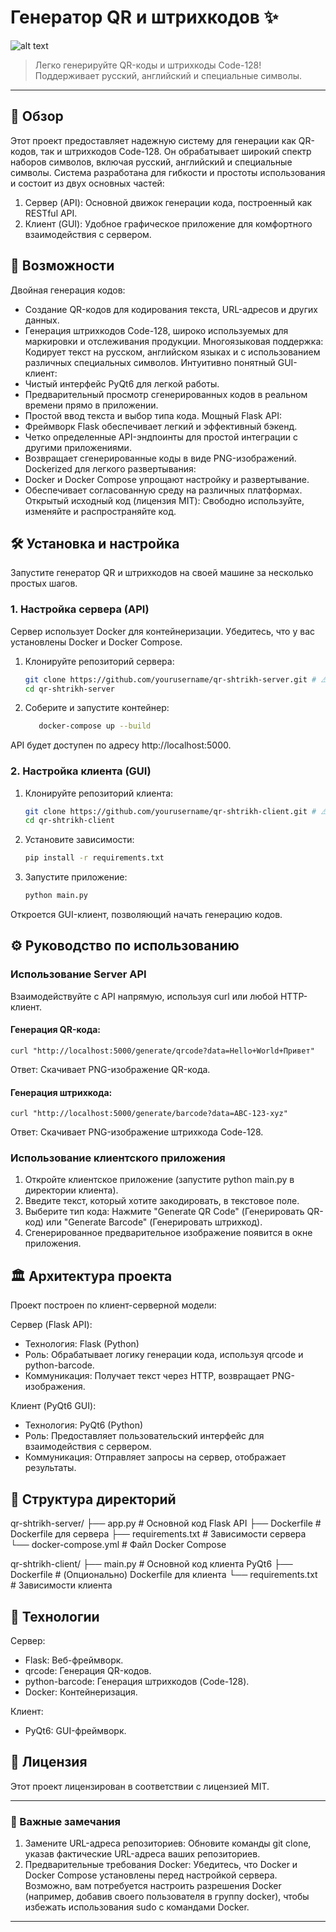 # Генератор QR и штрихкодов ✨



![alt text](https://img.shields.io/badge/license-MIT-blue)

> Легко генерируйте QR-коды и штрихкоды Code-128! Поддерживает русский, английский и специальные символы.

---

## 🌟 Обзор

Этот проект предоставляет надежную систему для генерации как QR-кодов, так и штрихкодов Code-128. Он обрабатывает широкий спектр наборов символов, включая русский, английский и специальные символы. Система разработана для гибкости и простоты использования и состоит из двух основных частей:

1. Сервер (API): Основной движок генерации кода, построенный как RESTful API.
2. Клиент (GUI): Удобное графическое приложение для комфортного взаимодействия с сервером.

## 🚀 Возможности

 Двойная генерация кодов:
 * Создание QR-кодов для кодирования текста, URL-адресов и других данных.
 * Генерация штрихкодов Code-128, широко используемых для маркировки и отслеживания продукции.
 Многоязыковая поддержка: Кодирует текст на русском, английском языках и с использованием различных специальных символов.
 Интуитивно понятный GUI-клиент:
 * Чистый интерфейс PyQt6 для легкой работы.
 * Предварительный просмотр сгенерированных кодов в реальном времени прямо в приложении.
 * Простой ввод текста и выбор типа кода.
 Мощный Flask API:
 * Фреймворк Flask обеспечивает легкий и эффективный бэкенд.
 * Четко определенные API-эндпоинты для простой интеграции с другими приложениями.
 * Возвращает сгенерированные коды в виде PNG-изображений.
 Dockerized для легкого развертывания:
 * Docker и Docker Compose упрощают настройку и развертывание.
 * Обеспечивает согласованную среду на различных платформах.
 Открытый исходный код (лицензия MIT): Свободно используйте, изменяйте и распространяйте код.

## 🛠️ Установка и настройка

Запустите генератор QR и штрихкодов на своей машине за несколько простых шагов.

### 1. Настройка сервера (API)

Сервер использует Docker для контейнеризации. Убедитесь, что у вас установлены Docker и Docker Compose.

1. Клонируйте репозиторий сервера:



    ```bash
    git clone https://github.com/yourusername/qr-shtrikh-server.git # ⚠️ ЗАМЕНИТЕ URL-адресом вашего серверного репозитория
    cd qr-shtrikh-server
    ```

2. Соберите и запустите контейнер:



    ```bash
       docker-compose up --build
    ```


 API будет доступен по адресу http://localhost:5000.

### 2. Настройка клиента (GUI)

1. Клонируйте репозиторий клиента:



    ```bash
    git clone https://github.com/yourusername/qr-shtrikh-client.git # ⚠️ ЗАМЕНИТЕ URL-адресом вашего клиентского репозитория
    cd qr-shtrikh-client
    ```


2. Установите зависимости:



    ```bash
    pip install -r requirements.txt
    ```


3. Запустите приложение:



    ```bash
    python main.py
    ```


 Откроется GUI-клиент, позволяющий начать генерацию кодов.

## ⚙️ Руководство по использованию

### Использование Server API

Взаимодействуйте с API напрямую, используя curl или любой HTTP-клиент.

#### Генерация QR-кода:


    curl "http://localhost:5000/generate/qrcode?data=Hello+World+Привет"



Ответ: Скачивает PNG-изображение QR-кода.

#### Генерация штрихкода:


    curl "http://localhost:5000/generate/barcode?data=ABC-123-xyz"



Ответ: Скачивает PNG-изображение штрихкода Code-128.

### Использование клиентского приложения

1. Откройте клиентское приложение (запустите python main.py в директории клиента).
2. Введите текст, который хотите закодировать, в текстовое поле.
3. Выберите тип кода: Нажмите "Generate QR Code" (Генерировать QR-код) или "Generate Barcode" (Генерировать штрихкод).
4. Сгенерированное предварительное изображение появится в окне приложения.

## 🏛️ Архитектура проекта

Проект построен по клиент-серверной модели:

 Сервер (Flask API):
 * Технология: Flask (Python)
 * Роль: Обрабатывает логику генерации кода, используя qrcode и python-barcode.
 * Коммуникация: Получает текст через HTTP, возвращает PNG-изображения.

 Клиент (PyQt6 GUI):
 * Технология: PyQt6 (Python)
 * Роль: Предоставляет пользовательский интерфейс для взаимодействия с сервером.
 * Коммуникация: Отправляет запросы на сервер, отображает результаты.

## 📂 Структура директорий

qr-shtrikh-server/
├── app.py # Основной код Flask API
├── Dockerfile # Dockerfile для сервера
├── requirements.txt # Зависимости сервера
└── docker-compose.yml # Файл Docker Compose

qr-shtrikh-client/
├── main.py # Основной код клиента PyQt6
├── Dockerfile # (Опционально) Dockerfile для клиента
└── requirements.txt # Зависимости клиента



## 🚀 Технологии

 Сервер:
 * Flask: Веб-фреймворк.
 * qrcode: Генерация QR-кодов.
 * python-barcode: Генерация штрихкодов (Code-128).
 * Docker: Контейнеризация.

 Клиент:
 * PyQt6: GUI-фреймворк.

## 📜 Лицензия

Этот проект лицензирован в соответствии с лицензией MIT.

---

### 📝 Важные замечания

1. Замените URL-адреса репозиториев: Обновите команды git clone, указав фактические URL-адреса ваших репозиториев.
2. Предварительные требования Docker: Убедитесь, что Docker и Docker Compose установлены перед настройкой сервера. Возможно, вам потребуется настроить разрешения Docker (например, добавив своего пользователя в группу docker), чтобы избежать использования sudo с командами Docker.

---